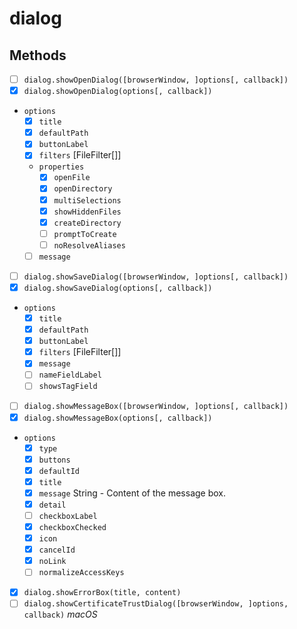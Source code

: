 # dialog

## Methods

- [ ] `dialog.showOpenDialog([browserWindow, ]options[, callback])`
- [x] `dialog.showOpenDialog(options[, callback])`
* `options`
  - [x]  `title`
  - [x] `defaultPath`
  - [x] `buttonLabel`
  - [x]  `filters` [FileFilter[]]
  * `properties`
    - [x] `openFile`
    - [x]  `openDirectory` 
    - [x]  `multiSelections`
    - [x]  `showHiddenFiles`
    - [x]  `createDirectory`
    - [ ]  `promptToCreate`
    - [ ] `noResolveAliases`
  - [ ]  `message`
- [ ] `dialog.showSaveDialog([browserWindow, ]options[, callback])`
- [x] `dialog.showSaveDialog(options[, callback])`
* `options`
  - [x] `title` 
  - [x] `defaultPath`
  - [x] `buttonLabel`
  - [x] `filters` [FileFilter[]]
  - [x] `message`
  - [ ] `nameFieldLabel`
  - [ ] `showsTagField`
- [ ] `dialog.showMessageBox([browserWindow, ]options[, callback])`
- [x] `dialog.showMessageBox(options[, callback])`
* `options`
  - [x] `type`
  - [x] `buttons`
  - [x] `defaultId`
  - [x] `title`
  - [x] `message` String - Content of the message box.
  - [x] `detail`
  - [ ] `checkboxLabel`
  - [x] `checkboxChecked`
  - [x] `icon`
  - [x] `cancelId`
  - [x] `noLink`
  - [ ] `normalizeAccessKeys`

- [x] `dialog.showErrorBox(title, content)`
- [ ] `dialog.showCertificateTrustDialog([browserWindow, ]options, callback)` _macOS_
